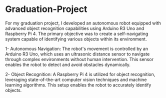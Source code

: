 # Graduation-Project

For my graduation project, I developed an autonomous robot equipped with advanced object recognition capabilities using Arduino R3 Uno and Raspberry Pi 4. The primary objective was to create a self-navigating system capable of identifying various objects within its environment.

1- Autonomous Navigation: The robot's movement is controlled by an Arduino R3 Uno, which uses an ultrasonic distance sensor to navigate through complex environments without human intervention. This sensor enables the robot to detect and avoid obstacles dynamically.

2- Object Recognition: A Raspberry Pi 4 is utilized for object recognition, leveraging state-of-the-art computer vision techniques and machine learning algorithms. This setup enables the robot to accurately identify objects.
